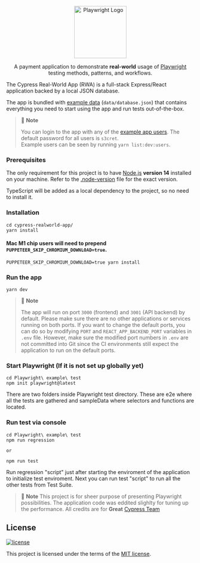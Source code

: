 <p align="center">
  <a href="https://playwright.dev/">
    <img width="140" alt="Playwright Logo" src="https://seeklogo.com/images/P/playwright-logo-22FA8B9E63-seeklogo.com.png" />
    </a>
</p>



<p align="center">
A payment application to demonstrate <strong>real-world</strong> usage of <a href="https://playwright.dev/">Playwright</a> testing methods, patterns, and workflows.
</p>

The Cypress Real-World App (RWA) is a full-stack Express/React application backed by a local JSON database.

The app is bundled with [example data](./data/database.json) (`data/database.json`) that contains everything you need to start using the app and run tests out-of-the-box.

> 🚩 **Note**
>
> You can login to the app with any of the [example app users](./data/database.json#L2). The default password for all users is `s3cret`.  
> Example users can be seen by running `yarn list:dev:users`.

### Prerequisites

The only requirement for this project is to have [Node.js](https://nodejs.org/en/) **version 14** installed on your machine. Refer to the [.node-version](./.node-version) file for the exact version.

TypeScript will be added as a local dependency to the project, so no need to install it.

### Installation

```shell
cd cypress-realworld-app/
yarn install
```

#### Mac M1 chip users will need to prepend `PUPPETEER_SKIP_CHROMIUM_DOWNLOAD=true`.

```shell
PUPPETEER_SKIP_CHROMIUM_DOWNLOAD=true yarn install
```

### Run the app

```shell
yarn dev
```

> 🚩 **Note**
>
> The app will run on port `3000` (frontend) and `3001` (API backend) by default. Please make sure there are no other applications or services running on both ports.
> If you want to change the default ports, you can do so by modifying `PORT` and `REACT_APP_BACKEND_PORT` variables in `.env` file.
> However, make sure the modified port numbers in `.env` are not committed into Git since the CI environments still expect the application to run on the default ports.

### Start Playwright (If it is not set up globally yet)

```shell
cd Playwright\ example\ test
npm init playwright@latest
```

There are two folders inside Playwright test directory. These are e2e where all the tests are gathered and sampleData where selectors and functions are located.

### Run test via console

```shell
cd Playwright\ example\ test
npm run regression

or

npm run test
```

Run regression "script" just after starting the enviroment of the application to initialize test enviroment. Next you can run test "script" to run all the other tests from Test Suite.

> 🚩 **Note**
> This project is for sheer purpose of presenting Playwright possibilities. The application code was eddited slighlty for tuning up the performance.
> All credits are for  <strong>Great</strong> <a href="https://github.com/cypress-io/cypress-realworld-app">Cypress Team</a>




## License

[![license](https://img.shields.io/badge/license-MIT-green.svg)](https://github.com/cypress-io/cypress/blob/master/LICENSE)

This project is licensed under the terms of the [MIT license](/LICENSE).


